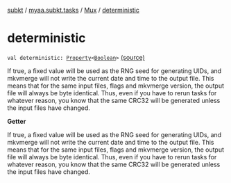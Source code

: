 [subkt](../../index.md) / [myaa.subkt.tasks](../index.md) / [Mux](index.md) / [deterministic](./deterministic.md)

# deterministic

`val deterministic: `[`Property`](https://docs.gradle.org/current/javadoc/org/gradle/api/provider/Property.html)`<`[`Boolean`](https://kotlinlang.org/api/latest/jvm/stdlib/kotlin/-boolean/index.html)`>` [(source)](https://github.com/Myaamori/SubKt/blob/0.1.8/src/main/kotlin/myaa/subkt/tasks/muxtask.kt#L574)

If true, a fixed value will be used as the RNG seed for generating UIDs,
and mkvmerge will not write the current date and time to the output file.
This means that for the same input files, flags and mkvmerge version,
the output file will always be byte identical.
Thus, even if you have to rerun tasks for whatever reason, you know that
the same CRC32 will be generated unless the input files have changed.

**Getter**

If true, a fixed value will be used as the RNG seed for generating UIDs,
and mkvmerge will not write the current date and time to the output file.
This means that for the same input files, flags and mkvmerge version,
the output file will always be byte identical.
Thus, even if you have to rerun tasks for whatever reason, you know that
the same CRC32 will be generated unless the input files have changed.

